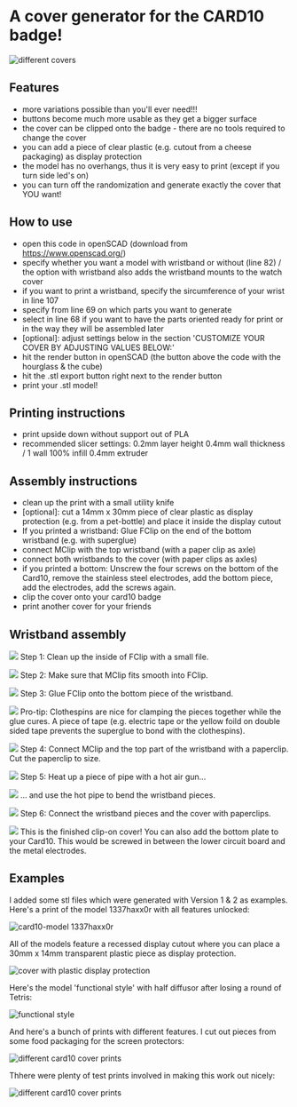 # A cover generator for the CARD10 badge!
![different covers](/pics/cover3.gif) 
          
## Features
- more variations possible than you'll ever need!!!
- buttons become much more usable as they get a bigger surface
- the cover can be clipped onto the badge - there are no tools required to change the cover
- you can add a piece of clear plastic (e.g. cutout from a cheese packaging) as display protection 
- the model has no overhangs, thus it is very easy to print (except if you turn side led's on)
- you can turn off the randomization and generate exactly the cover that YOU want!
        
        
## How to use
- open this code in openSCAD (download from https://www.openscad.org/)
- specify whether you want a model with wristband or without (line 82) / the option
          with wristband also adds the wristband mounts to the watch cover
- if you want to print a wristband, specify the sircumference of your wrist in line 107
- specify from line 69 on which parts you want to generate 
- select in line 68 if you want to have the parts oriented ready for print or in the way they will be
          assembled later
- [optional]: adjust settings below in the section 'CUSTOMIZE YOUR COVER BY ADJUSTING VALUES BELOW:'
- hit the render button in openSCAD (the button above the code with the hourglass & the cube)
- hit the .stl export button right next to the render button
- print your .stl model!
        
        
## Printing instructions

- print upside down without support out of PLA
- recommended slicer settings: 
   0.2mm layer height
   0.4mm wall thickness / 1 wall
   100% infill 
   0.4mm extruder
  
  
## Assembly instructions

- clean up the print with a small utility knife
- [optional]: cut a 14mm x 30mm piece of clear plastic as display protection (e.g. from a pet-bottle) 
                      and place it inside the display cutout 
- If you printed a wristband: Glue FClip on the end of the bottom wristband (e.g. with superglue)
- connect MClip with the top wristband (with a paper clip as axle)
- connect both wristbands to the cover (with paper clips as axles)
- if you printed a bottom: Unscrew the four screws on the bottom of the Card10, 
          remove the stainless steel electrodes, add the bottom piece, add the electrodes, 
          add the screws again.
- clip the cover onto your card10 badge
- print another cover for your friends
          

## Wristband assembly

![](/pics/pac1.jpg)
Step 1: Clean up the inside of FClip with a small file.

![](/pics/pac2.jpg)
Step 2: Make sure that MClip fits smooth into FClip.

![](/pics/pac3.jpg)
Step 3: Glue FClip onto the bottom piece of the wristband. 

![](/pics/pac4.jpg)
Pro-tip: Clothespins are nice for clamping the pieces together while the glue cures. A piece of tape (e.g. electric tape or the yellow foild on double sided tape prevents the superglue to bond with the clothespins).

![](/pics/pac5.jpg)
Step 4: Connect MClip and the top part of the wristband with a paperclip. Cut the paperclip to size.

![](/pics/pac6.jpg)
Step 5: Heat up a piece of pipe with a hot air gun...


![](/pics/pac7.jpg)
... and use the hot pipe to bend the wristband pieces.

![](/pics/pac8.jpg)
Step 6: Connect the wristband pieces and the cover with paperclips.

![](/pics/pac9.jpg)
This is the finished clip-on cover! You can also add the bottom plate to your Card10. This would be screwed in between the lower circuit board and the metal electrodes.


## Examples

I added some stl files which were generated with Version 1 & 2 as examples. Here's a print of the model 1337haxx0r with all features unlocked:

![card10-model 1337haxx0r](/pics/P1770622.JPG)

All of the models feature a recessed display cutout where you can place a 30mm x 14mm transparent plastic piece as display protection.

![cover with plastic display protection](/pics/P1770635.JPG)

Here's the model 'functional style' with half diffusor after losing a round of Tetris:

![functional style](/pics/P1770665.JPG)

And here's a bunch of prints with different features. I cut out pieces from some food packaging for the screen protectors:

![different card10 cover prints](/pics/P1770695.JPG)

Thhere were plenty of test prints involved in making this work out nicely: 

![different card10 cover prints](/pics/P1770698.JPG)
